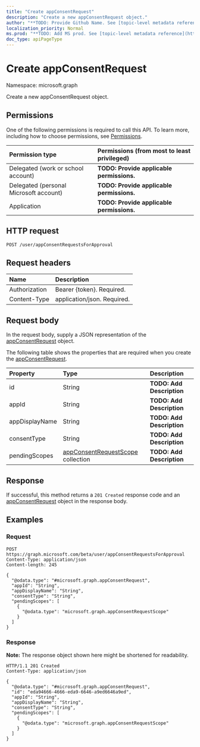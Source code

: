 ```yaml
---
title: "Create appConsentRequest"
description: "Create a new appConsentRequest object."
author: "**TODO: Provide Github Name. See [topic-level metadata reference](https://msgo.azurewebsites.net/add/document/guidelines/metadata.html#topic-level-metadata)**"
localization_priority: Normal
ms.prod: "**TODO: Add MS prod. See [topic-level metadata reference](https://msgo.azurewebsites.net/add/document/guidelines/metadata.html#topic-level-metadata)**"
doc_type: apiPageType
---
```


# Create appConsentRequest
Namespace: microsoft.graph

Create a new appConsentRequest object.

## Permissions
One of the following permissions is required to call this API. To learn more, including how to choose permissions, see [Permissions](/graph/permissions-reference).

|Permission type|Permissions (from most to least privileged)|
|:---|:---|
|Delegated (work or school account)|**TODO: Provide applicable permissions.**|
|Delegated (personal Microsoft account)|**TODO: Provide applicable permissions.**|
|Application|**TODO: Provide applicable permissions.**|

## HTTP request

<!-- {
  "blockType": "ignored"
}
-->
``` http
POST /user/appConsentRequestsForApproval
```

## Request headers
|Name|Description|
|:---|:---|
|Authorization|Bearer {token}. Required.|
|Content-Type|application/json. Required.|

## Request body
In the request body, supply a JSON representation of the [appConsentRequest](../resources/appconsentrequest.md) object.

The following table shows the properties that are required when you create the [appConsentRequest](../resources/appconsentrequest.md).

|Property|Type|Description|
|:---|:---|:---|
|id|String|**TODO: Add Description**|
|appId|String|**TODO: Add Description**|
|appDisplayName|String|**TODO: Add Description**|
|consentType|String|**TODO: Add Description**|
|pendingScopes|[appConsentRequestScope](../resources/appconsentrequestscope.md) collection|**TODO: Add Description**|



## Response

If successful, this method returns a `201 Created` response code and an [appConsentRequest](../resources/appconsentrequest.md) object in the response body.

## Examples

### Request
<!-- {
  "blockType": "request",
  "name": "create_appconsentrequest_from_"
}
-->
``` http
POST https://graph.microsoft.com/beta/user/appConsentRequestsForApproval
Content-Type: application/json
Content-length: 245

{
  "@odata.type": "#microsoft.graph.appConsentRequest",
  "appId": "String",
  "appDisplayName": "String",
  "consentType": "String",
  "pendingScopes": [
    {
      "@odata.type": "microsoft.graph.appConsentRequestScope"
    }
  ]
}
```


### Response
**Note:** The response object shown here might be shortened for readability.
<!-- {
  "blockType": "response",
  "truncated": true,
  "@odata.type": "microsoft.graph.appConsentRequest"
}
-->
``` http
HTTP/1.1 201 Created
Content-Type: application/json

{
  "@odata.type": "#microsoft.graph.appConsentRequest",
  "id": "eda94666-4666-eda9-6646-a9ed6646a9ed",
  "appId": "String",
  "appDisplayName": "String",
  "consentType": "String",
  "pendingScopes": [
    {
      "@odata.type": "microsoft.graph.appConsentRequestScope"
    }
  ]
}
```

